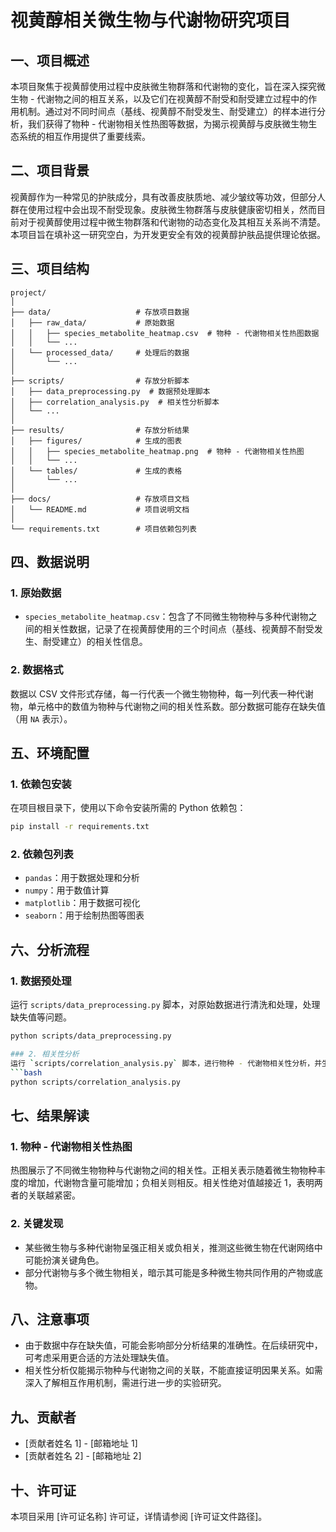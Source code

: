 # 视黄醇相关微生物与代谢物研究项目

## 一、项目概述
本项目聚焦于视黄醇使用过程中皮肤微生物群落和代谢物的变化，旨在深入探究微生物 - 代谢物之间的相互关系，以及它们在视黄醇不耐受和耐受建立过程中的作用机制。通过对不同时间点（基线、视黄醇不耐受发生、耐受建立）的样本进行分析，我们获得了物种 - 代谢物相关性热图等数据，为揭示视黄醇与皮肤微生物生态系统的相互作用提供了重要线索。

## 二、项目背景
视黄醇作为一种常见的护肤成分，具有改善皮肤质地、减少皱纹等功效，但部分人群在使用过程中会出现不耐受现象。皮肤微生物群落与皮肤健康密切相关，然而目前对于视黄醇使用过程中微生物群落和代谢物的动态变化及其相互关系尚不清楚。本项目旨在填补这一研究空白，为开发更安全有效的视黄醇护肤品提供理论依据。

## 三、项目结构

```plaintext
project/
│
├── data/                   # 存放项目数据
│   ├── raw_data/           # 原始数据
│   │   ├── species_metabolite_heatmap.csv  # 物种 - 代谢物相关性热图数据
│   │   └── ...
│   └── processed_data/     # 处理后的数据
│       └── ...
│
├── scripts/                # 存放分析脚本
│   ├── data_preprocessing.py  # 数据预处理脚本
│   ├── correlation_analysis.py  # 相关性分析脚本
│   └── ...
│
├── results/                # 存放分析结果
│   ├── figures/            # 生成的图表
│   │   ├── species_metabolite_heatmap.png  # 物种 - 代谢物相关性热图
│   │   └── ...
│   └── tables/             # 生成的表格
│       └── ...
│
├── docs/                   # 存放项目文档
│   └── README.md           # 项目说明文档
│
└── requirements.txt        # 项目依赖包列表
```

## 四、数据说明

### 1. 原始数据
- `species_metabolite_heatmap.csv`：包含了不同微生物物种与多种代谢物之间的相关性数据，记录了在视黄醇使用的三个时间点（基线、视黄醇不耐受发生、耐受建立）的相关性信息。

### 2. 数据格式
数据以 CSV 文件形式存储，每一行代表一个微生物物种，每一列代表一种代谢物，单元格中的数值为物种与代谢物之间的相关性系数。部分数据可能存在缺失值（用 `NA` 表示）。

## 五、环境配置

### 1. 依赖包安装
在项目根目录下，使用以下命令安装所需的 Python 依赖包：
```bash
pip install -r requirements.txt
```
### 2. 依赖包列表
- `pandas`：用于数据处理和分析
- `numpy`：用于数值计算
- `matplotlib`：用于数据可视化
- `seaborn`：用于绘制热图等图表

## 六、分析流程

### 1. 数据预处理
运行 `scripts/data_preprocessing.py` 脚本，对原始数据进行清洗和处理，处理缺失值等问题。
```bash
python scripts/data_preprocessing.py

### 2. 相关性分析
运行 `scripts/correlation_analysis.py` 脚本，进行物种 - 代谢物相关性分析，并生成热图等可视化结果。
```bash
python scripts/correlation_analysis.py
```

## 七、结果解读

### 1. 物种 - 代谢物相关性热图
热图展示了不同微生物物种与代谢物之间的相关性。正相关表示随着微生物物种丰度的增加，代谢物含量可能增加；负相关则相反。相关性绝对值越接近 1，表明两者的关联越紧密。

### 2. 关键发现
- 某些微生物与多种代谢物呈强正相关或负相关，推测这些微生物在代谢网络中可能扮演关键角色。
- 部分代谢物与多个微生物相关，暗示其可能是多种微生物共同作用的产物或底物。

## 八、注意事项
- 由于数据中存在缺失值，可能会影响部分分析结果的准确性。在后续研究中，可考虑采用更合适的方法处理缺失值。
- 相关性分析仅能揭示物种与代谢物之间的关联，不能直接证明因果关系。如需深入了解相互作用机制，需进行进一步的实验研究。

## 九、贡献者
- [贡献者姓名 1] - [邮箱地址 1]
- [贡献者姓名 2] - [邮箱地址 2]

## 十、许可证
本项目采用 [许可证名称] 许可证，详情请参阅 [许可证文件路径]。
